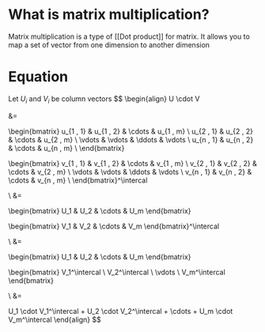 # What is matrix multiplication?
Matrix multiplication is a type of [[Dot product]] for matrix. It allows you to map a set of vector from one dimension to another dimension

# Equation
Let $U_i$ and $V_i$ be column vectors
$$
\begin{align}
U \cdot V

&=

\begin{bmatrix}
u_{1 \, 1} & u_{1 \, 2} & \cdots & u_{1 \, m} \\
u_{2 \, 1} & u_{2 \, 2} & \cdots & u_{2 \, m} \\
\vdots & \vdots & \ddots & \vdots \\
u_{n \, 1} & u_{n \, 2} & \cdots & u_{n \, m} \\
\end{bmatrix}

\begin{bmatrix}
v_{1 \, 1} & v_{1 \, 2} & \cdots & v_{1 \, m} \\
v_{2 \, 1} & v_{2 \, 2} & \cdots & v_{2 \, m} \\
\vdots & \vdots & \ddots & \vdots \\
v_{n \, 1} & v_{n \, 2} & \cdots & v_{n \, m} \\
\end{bmatrix}^\intercal

\\
&=

\begin{bmatrix}
U_1 & U_2 & \cdots & U_m
\end{bmatrix}

\begin{bmatrix}
V_1 & V_2 & \cdots & V_m
\end{bmatrix}^\intercal

\\
&=

\begin{bmatrix}
U_1 & U_2 & \cdots & U_m
\end{bmatrix}

\begin{bmatrix}
V_1^\intercal \\ V_2^\intercal \\ \vdots \\ V_m^\intercal
\end{bmatrix}

\\
&=

U_1 \cdot V_1^\intercal + U_2 \cdot V_2^\intercal + \cdots + U_m \cdot V_m^\intercal
\end{align}
$$